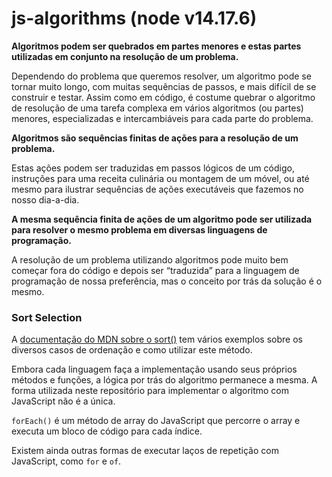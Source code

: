 # js-algorithms (node v14.17.6)

**Algoritmos podem ser quebrados em partes menores e estas partes utilizadas em conjunto na resolução de um problema.**

Dependendo do problema que queremos resolver, um algoritmo pode se tornar muito longo, com muitas sequências de passos, e mais difícil de se construir e testar. Assim como em código, é costume quebrar o algoritmo de resolução de uma tarefa complexa em vários algoritmos (ou partes) menores, especializadas e intercambiáveis para cada parte do problema.

**Algoritmos são sequências finitas de ações para a resolução de um problema.**

Estas ações podem ser traduzidas em passos lógicos de um código, instruções para uma receita culinária ou montagem de um móvel, ou até mesmo para ilustrar sequências de ações executáveis que fazemos no nosso dia-a-dia.

**A mesma sequência finita de ações de um algoritmo pode ser utilizada para resolver o mesmo problema em diversas linguagens de programação.**

A resolução de um problema utilizando algoritmos pode muito bem começar fora do código e depois ser “traduzida” para a linguagem de programação de nossa preferência, mas o conceito por trás da solução é o mesmo.

### Sort Selection

A [documentação do MDN sobre o sort()](https://developer.mozilla.org/en-US/docs/Web/JavaScript/Reference/Global_Objects/Array/sort) tem vários exemplos sobre os diversos casos de ordenação e como utilizar este método.

Embora cada linguagem faça a implementação usando seus próprios métodos e funções, a lógica por trás do algoritmo permanece a mesma. A forma utilizada neste repositório para implementar o algoritmo com JavaScript não é a única.

`forEach()` é um método de array do JavaScript que percorre o array e executa um bloco de código para cada índice.

Existem ainda outras formas de executar laços de repetição com JavaScript, como `for` e `of`.